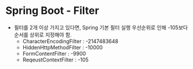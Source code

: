 # Spring Boot - Filter

* 필터를 2개 이상 가지고 있다면, Spring 기본 필터 실행 우선순위로 인해 -105보다 순서를 상위로 지정해야 함.
    * CharacterEncodingFilter : -2147483648
    * HiddenHttpMethodFilter : -10000
    * FormContentFilter : -9900
    * ReqeustContextFilter : -105
